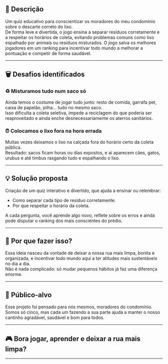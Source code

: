 
## 📝 Descrição
Um quiz educativo para conscientizar os moradores do meu condomínio sobre o descarte correto do lixo.  
De forma leve e divertida, o jogo ensina a separar resíduos corretamente e a respeitar os horários de coleta, evitando problemas comuns como lixo espalhado por animais ou resíduos misturados. O jogo salva os melhores jogadores em um ranking para incentivar todo mundo a melhorar a pontuação e competir de forma saudável.

---

## 🗑️ Desafios identificados

### ♻️ Misturamos tudo num saco só
Ainda temos o costume de jogar tudo junto: resto de comida, garrafa pet, caixa de papelão, pilha… tudo no mesmo saco.  
Isso dificulta a coleta seletiva, impede a reciclagem do que poderia ser reaproveitado e ainda enche desnecessariamente os aterros sanitários.

### ⏰ Colocamos o lixo fora na hora errada
Muitas vezes deixamos o lixo na calçada fora do horário certo da coleta pública.  
Resultado: sacos ficam horas ou dias expostos, e aí aparecem cães, gatos, urubus e até timbus rasgando tudo e espalhando o lixo.

---

## 💡 Solução proposta
Criação de um quiz interativo e divertido, que ajuda a ensinar ou relembrar:
- Como separar cada tipo de resíduo corretamente.
- Por que respeitar o horário da coleta.

A cada pergunta, você aprende algo novo, reflete sobre os erros e ainda pode disputar o ranking dos mais conscientes do prédio.

---

## 🤔 Por que fazer isso?
Essa ideia nasceu da vontade de deixar a nossa rua mais limpa, bonita e organizada, e incentivar todo mundo aqui a ter atitudes mais sustentáveis no dia a dia.  
Não é nada complicado: só mudar pequenos hábitos já faz uma diferença enorme.

---

## 👥 Público-alvo
Esse projeto foi pensado para nós mesmos, moradores do condomínio.  
Somos só cinco, mas cada um fazendo a sua parte ajuda a manter o nosso cantinho agradável, saudável e bom para todos.

---

## 🎮 Bora jogar, aprender e deixar a rua mais limpa?

---
